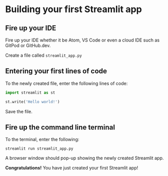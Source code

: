 # Building your first Streamlit app

## Fire up your IDE

Fire up your IDE whether it be Atom, VS Code or even a cloud IDE such as GitPod or GitHub.dev.

Create a file called `streamlit_app.py`

## Entering your first lines of code

To the newly created file, enter the following lines of code:

```python
import streamlit as st

st.write('Hello world!')
```

Save the file.

## Fire up the command line terminal

To the terminal, enter the following:

```
streamlit run streamlit_app.py
```

A browser window should pop-up showing the newly created Streamlit app.

**Congratulations!** You have just created your first Streamlit app!
